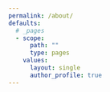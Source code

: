```yaml
---
permalink: /about/
defaults:
  # _pages
  - scope:
      path: ""
      type: pages
    values:
      layout: single
      author_profile: true
---
```

	  
	  